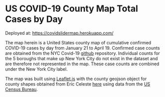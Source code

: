 # US COVID-19 County Map Total Cases by Day

Deployed at: https://covidslidermap.herokuapp.com/

The map herein is a United States county map of cumulative confirmed COVID-19 cases by day from January 21 to April 19. Confirmed case counts are obtained from the NYC Covid-19 <a href ="https://github.com/nytimes/covid-19-data"> github</a> repository. Individual counts for the 5 boroughs that make up New York City do not exist in the dataset and are therefore not represented in the map. These case counts are combined under the New York City label. 

The map was built using <a href="https://leafletjs.com/">Leaflet.js</a> with the county geojson object for county shapes obtained from Eric Celeste <a href="https://eric.clst.org/tech/usgeojson/"> here</a> using data from the <a href="https://www.census.gov/en.html"> US Census Bureau</a>.

